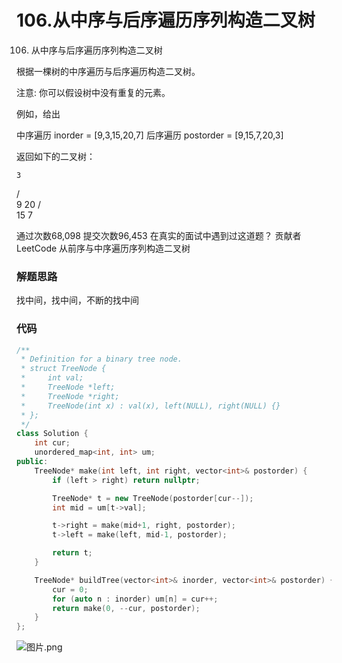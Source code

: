 # 106.从中序与后序遍历序列构造二叉树

106. 从中序与后序遍历序列构造二叉树

根据一棵树的中序遍历与后序遍历构造二叉树。

注意:
你可以假设树中没有重复的元素。

例如，给出

中序遍历 inorder = [9,3,15,20,7]
后序遍历 postorder = [9,15,7,20,3]

返回如下的二叉树：

    3
   / \
  9  20
    /  \
   15   7

通过次数68,098
提交次数96,453
在真实的面试中遇到过这道题？
贡献者
LeetCode
从前序与中序遍历序列构造二叉树

### 解题思路
找中间，找中间，不断的找中间

### 代码

```cpp
/**
 * Definition for a binary tree node.
 * struct TreeNode {
 *     int val;
 *     TreeNode *left;
 *     TreeNode *right;
 *     TreeNode(int x) : val(x), left(NULL), right(NULL) {}
 * };
 */
class Solution {
    int cur;
    unordered_map<int, int> um;
public:
    TreeNode* make(int left, int right, vector<int>& postorder) {
        if (left > right) return nullptr;

        TreeNode* t = new TreeNode(postorder[cur--]);
        int mid = um[t->val];

        t->right = make(mid+1, right, postorder);
        t->left = make(left, mid-1, postorder);

        return t;
    }

    TreeNode* buildTree(vector<int>& inorder, vector<int>& postorder) {
        cur = 0;
        for (auto n : inorder) um[n] = cur++;
        return make(0, --cur, postorder);
    }
};
```

![图片.png](https://pic.leetcode-cn.com/1601047225-YCCqei-%E5%9B%BE%E7%89%87.png)